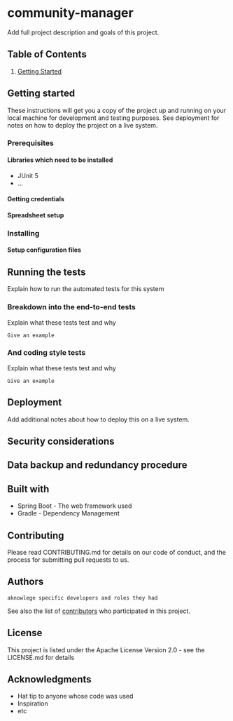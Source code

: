 # community-manager

Add full project description and goals of this project.

## Table of Contents

1. [Getting Started](#desc)

<a name="desc"></a>
## Getting started

These instructions will get you a copy of the project up and running on your local machine for development and testing purposes. See deployment for notes on how to deploy the project on a live system.

### Prerequisites

#### Libraries which need to be installed

* JUnit 5
* ...

#### Getting credentials

#### Spreadsheet setup

### Installing

#### Setup configuration files

## Running the tests

Explain how to run the automated tests for this system

### Breakdown into the end-to-end tests

Explain what these tests test and why

`Give an example`

### And coding style tests

Explain what these tests test and why

`Give an example`

## Deployment

Add additional notes about how to deploy this on a live system.

## Security considerations

## Data backup and redundancy procedure

## Built with

* Spring Boot - The web framework used
* Gradle - Dependency Management

## Contributing

Please read CONTRIBUTING.md for details on our code of conduct, and the process for submitting pull requests to us.

## Authors

`aknowlege specific developers and roles they had`

See also the list of [contributors](https://github.com/windust/community-manager/graphs/contributors) who participated in this project.

## License

This project is listed under the Apache License Version 2.0 - see the LICENSE.md for details

## Acknowledgments

* Hat tip to anyone whose code was used
* Inspiration
* etc
